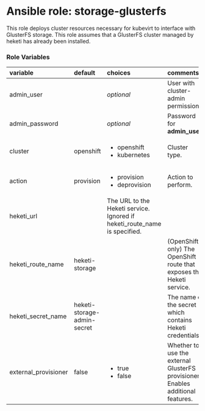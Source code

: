 # Ansible role: storage-glusterfs

This role deploys cluster resources necessary for kubevirt to interface with
GlusterFS storage.  This role assumes that a GlusterFS cluster managed by heketi
has already been installed.

### Role Variables
| variable       | default           |choices           | comments  |
|:-------------|:-------------|:----------|:----------|
|admin_user |   | _optional_ |User with cluster-admin permissions.|
|admin_password| |_optional_|Password for **admin_user**.|
|cluster |openshift |<ul><li>openshift</li><li>kubernetes</li></ul>|Cluster type.| 
|action |provision| <ul><li>provision</li><li>deprovision</li></ul>|Action to perform.|
| heketi_url | | The URL to the Heketi service. Ignored if heketi_route_name is specified. |
| heketi_route_name | heketi-storage | | (OpenShift only) The OpenShift route that exposes the Heketi service. |
| heketi_secret_name | heketi-storage-admin-secret | | The name of the secret which contains Heketi credentials. |
| external_provisioner | false | <ul><li>true</li><li>false</li></ul> | Whether to use the external GlusterFS provisioner. Enables additional features. |
